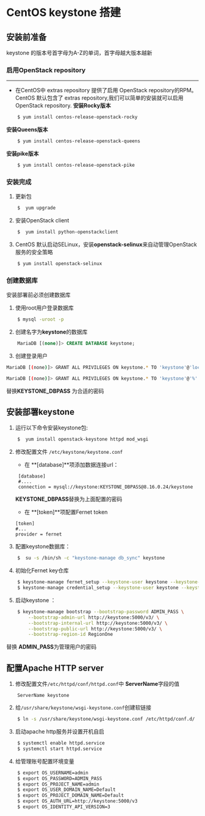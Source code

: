 # CentOS keystone 搭建
## 安装前准备
keystone 的版本号首字母为A-Z的单词，首字母越大版本越新

### 启用OpenStack repository
---

+ 在CentOS中 extras repository 提供了启用 OpenStack repository的RPM。 CentOS 默认包含了 extras repository,我们可以简单的安装就可以启用 OpenStack repository.
**安装Rocky版本**

```bash
    $ yum install centos-release-openstack-rocky
```

**安装Queens版本**

```bash
    $ yum install centos-release-openstack-queens
```

**安装pike版本**

```bash
    $ yum install centos-release-openstack-pike
```

### 安装完成

1. 更新包

```bash
    $  yum upgrade
```

2. 安装OpenStack client


```bash
    $  yum install python-openstackclient
```

3. CentOS 默认启动SELinux，安装**openstack-selinux**来自动管理OpenStack 服务的安全策略

```bash
    $ yum install openstack-selinux
```

### 创建数据库

安装部署前必须创建数据库
1. 使用root用户登录数据库

```bash
    $ mysql -uroot -p
```
2. 创建名字为**keystone**的数据库
```SQL
    MariaDB [(none)]> CREATE DATABASE keystone;
```
3. 创建登录用户

```bash
MariaDB [(none)]> GRANT ALL PRIVILEGES ON keystone.* TO 'keystone'@'localhost' IDENTIFIED BY 'KEYSTONE_DBPASS';

MariaDB [(none)]> GRANT ALL PRIVILEGES ON keystone.* TO 'keystone'@'%'  IDENTIFIED BY 'KEYSTONE_DBPASS';
```
替换**KEYSTONE_DBPASS** 为合适的密码

## 安装部署keystone
1. 运行以下命令安装keystone包:

```bash
    $  yum install openstack-keystone httpd mod_wsgi
```

2. 修改配置文件 `/etc/keystone/keystone.conf`

    + 在 **[database]**项添加数据连接url：
    ```properties
     [database]
     #....
     connection = mysql://keystone:KEYSTONE_DBPASS@8.16.0.24/keystone
    ```
    **KEYSTONE_DBPASS**替换为上面配置的密码
    
    + 在 **[token]**项配置Fernet token
    
    ```properties
    [token]
    #...
    provider = fernet
    ```
3. 配置keystone数据库：

```bash
    $  su -s /bin/sh -c "keystone-manage db_sync" keystone
```
4. 初始化Fernet key仓库

```bash
    $ keystone-manage fernet_setup --keystone-user keystone --keystone-group keystone
    $ keystone-manage credential_setup --keystone-user keystone --keystone-group keystone
```
5. 启动keystone ：

```bash
    $ keystone-manage bootstrap --bootstrap-password ADMIN_PASS \
        --bootstrap-admin-url http://keystone:5000/v3/ \
        --bootstrap-internal-url http://keystone:5000/v3/ \
        --bootstrap-public-url http://keystone:5000/v3/ \
        --bootstrap-region-id RegionOne
```
替换 **ADMIN_PASS**为管理用户的密码

## 配置Apache HTTP server

1. 修改配置文件`/etc/httpd/conf/httpd.conf`中 **ServerName**字段的值

```properties
    ServerName keystone
```

2. 给`/usr/share/keystone/wsgi-keystone.conf`创建软链接
```bash
    $ ln -s /usr/share/keystone/wsgi-keystone.conf /etc/httpd/conf.d/
```

3. 启动apache  http服务并设置开机自启
```bash
    $ systemctl enable httpd.service
    $ systemctl start httpd.service
```

4. 给管理账号配置环境变量
```bash
    $ export OS_USERNAME=admin
    $ export OS_PASSWORD=ADMIN_PASS
    $ export OS_PROJECT_NAME=admin
    $ export OS_USER_DOMAIN_NAME=Default
    $ export OS_PROJECT_DOMAIN_NAME=Default
    $ export OS_AUTH_URL=http://keystone:5000/v3
    $ export OS_IDENTITY_API_VERSION=3
```
